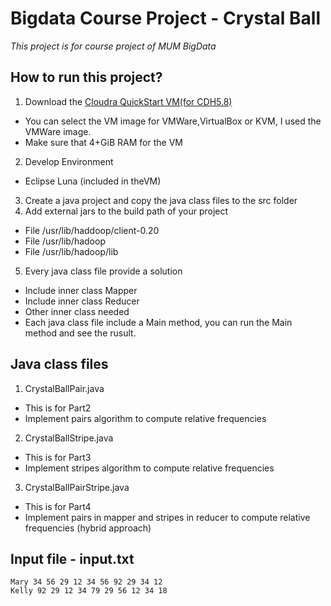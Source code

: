 # Bigdata Course Project - Crystal Ball
*This project is for course project of MUM BigData*
## How to run this project?
1. Download the [Cloudra QuickStart VM(for CDH5.8)](http://www.cloudera.com/downloads/quickstart_vms/5-8.html)
  * You can select the VM image for VMWare,VirtualBox or KVM, I used the VMWare image.
  * Make sure that 4+GiB RAM for the VM
2. Develop Environment
  * Eclipse Luna (included in theVM)
3. Create a java project and copy the java class files to the src folder
4. Add external jars to the build path of your project 
  * File /usr/lib/haddoop/client-0.20
  * File /usr/lib/hadoop
  * File /usr/lib/hadoop/lib
5. Every java class file provide a solution
  * Include inner class Mapper
  * Include inner class Reducer
  * Other inner class needed
  * Each java class file include a Main method, you can run the Main method and see the rusult.
  
## Java class files
1. CrystalBallPair.java
  * This is for Part2
  * Implement pairs algorithm to compute relative frequencies
2. CrystalBallStripe.java
  * This is for Part3
  * Implement stripes algorithm to compute relative frequencies
3. CrystalBallPairStripe.java
  * This is for Part4
  * Implement pairs in mapper and stripes in reducer to compute relative frequencies (hybrid approach)

## Input file - input.txt 
  ```
  Mary 34 56 29 12 34 56 92 29 34 12
  Kelly 92 29 12 34 79 29 56 12 34 18
  ```
    
   
